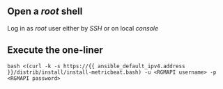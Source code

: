 ## Open a *root* shell

Log in as *root* user either by _SSH_ or on local _console_

## Execute the one-liner

```
bash <(curl -k -s https://{{ ansible_default_ipv4.address }}/distrib/install/install-metricbeat.bash) -u <RGMAPI username> -p <RGMAPI password>
```
